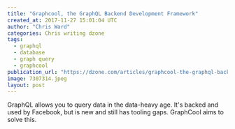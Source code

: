 ```yaml
---
title: "Graphcool, the GraphQL Backend Development Framework"
created_at: 2017-11-27 15:01:04 UTC
author: "Chris Ward"
categories: Chris writing dzone
tags: 
  - graphql
  - database
  - graph query
  - graphcool
publication_url: "https://dzone.com/articles/graphcool-the-graphql-backend-development-framewor"
image: 7307314.jpeg
layout: post
---
```

GraphQL allows you to query data in the data-heavy age. It's backed and used by Facebook, but is new and still has tooling gaps. GraphCool aims to solve this.

